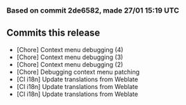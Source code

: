 ### Based on commit 2de6582, made 27/01 15:19 UTC
## Commits this release
  - [Chore] Context menu debugging (4)
  - [Chore] Context menu debugging (3)
  - [Chore] Context menu debugging (2)
  - [Chore] Debugging context menu patching
  - [CI i18n] Update translations from Weblate
  - [CI i18n] Update translations from Weblate
  - [CI i18n] Update translations from Weblate